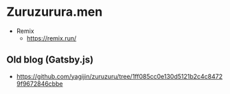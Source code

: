 
# Zuruzurura.men

- Remix
  - https://remix.run/

## Old blog (Gatsby.js)

- https://github.com/yagijin/zuruzuru/tree/1ff085cc0e130d5121b2c4c84729f9672846cbbe
